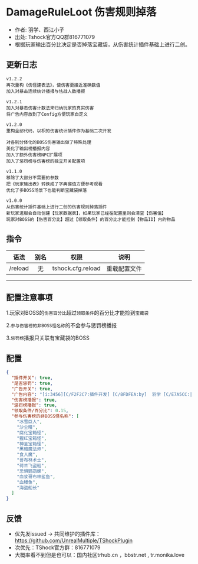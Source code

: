 # DamageRuleLoot 伤害规则掉落

- 作者: 羽学、西江小子
- 出处: Tshock官方QQ群816771079 
- 根据玩家输出百分比决定是否掉落宝藏袋，从伤害统计插件基础上进行二创。

## 更新日志

```
v1.2.2
再次重构《伤怪建表法》，使伤害更接近准确数值
加入对暴击连续统计播报与怯战人数播报

v1.2.1
加入对暴击伤害计数法来归纳玩家的真实伤害
将广告内容放到了Config方便玩家自定义

v1.2.0
重构全部代码，以枳的伤害统计插件作为基础二次开发

对各别分体化的BOSS伤害输出做了特殊处理
美化了输出榜播报内容
加入了额外伤害榜NPC扩展项
加入了惩罚榜与伤害榜的独立开关配置项

v1.1.0
移除了大部分不需要的参数
把《玩家输出表》转换成了字典键值方便参考观看
优化了多BOSS场景下也能判断宝藏袋掉落

v1.0.0
从伤害统计插件基础上进行二创的伤害规则掉落插件
新玩家进服会自动创建【玩家数据表】，如果玩家已经在配置里则会清空【伤害值】
玩家对BOSS的【伤害百分比】超过【领取条件】的百分比才能捡到【物品ID】内的物品

```

## 指令

| 语法                             | 别名  |       权限       |                   说明                   |
| -------------------------------- | :---: | :--------------: | :--------------------------------------: |
| /reload  | 无 |   tshock.cfg.reload    |    重载配置文件    |

---
配置注意事项
---
1.玩家对BOSS的`伤害百分比`超过`领取条件`的百分比才能捡到`宝藏袋`
  
2.`参与伤害榜的非BOSS怪名称`的不会参与惩罚榜播报

3.`惩罚榜`播报只关联有宝藏袋的BOSS

## 配置

```json
{
  "插件开关": true,
  "是否惩罚": true,
  "广告开关": true,
  "广告内容": "[i:3456][C/F2F2C7:插件开发] [C/BFDFEA:by]  羽学 [C/E7A5CC:|] [c/00FFFF:西江小子][i:3459]",
  "伤害榜播报": true,
  "惩罚榜播报": true,
  "领取条件/百分比": 0.15,
  "参与伤害榜的非BOSS怪名称": [
    "冰雪巨人",
    "沙尘精",
    "腐化宝箱怪",
    "猩红宝箱怪",
    "神圣宝箱怪",
    "黑暗魔法师",
    "食人魔",
    "哥布林术士",
    "荷兰飞盗船",
    "恐惧鹦鹉螺",
    "血浆哥布林鲨鱼",
    "血鳗鱼",
    "海盗船长"
  ]
}
```
## 反馈
- 优先发issued -> 共同维护的插件库：https://github.com/UnrealMultiple/TShockPlugin
- 次优先：TShock官方群：816771079
- 大概率看不到但是也可以：国内社区trhub.cn ，bbstr.net , tr.monika.love